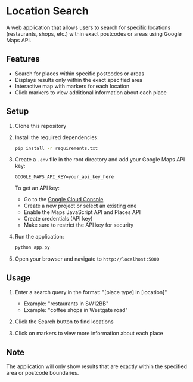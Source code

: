 # Location Search

A web application that allows users to search for specific locations (restaurants, shops, etc.) within exact postcodes or areas using Google Maps API.

## Features

- Search for places within specific postcodes or areas
- Displays results only within the exact specified area
- Interactive map with markers for each location
- Click markers to view additional information about each place

## Setup

1. Clone this repository
2. Install the required dependencies:
   ```bash
   pip install -r requirements.txt
   ```

3. Create a `.env` file in the root directory and add your Google Maps API key:
   ```
   GOOGLE_MAPS_API_KEY=your_api_key_here
   ```

   To get an API key:
   - Go to the [Google Cloud Console](https://console.cloud.google.com/)
   - Create a new project or select an existing one
   - Enable the Maps JavaScript API and Places API
   - Create credentials (API key)
   - Make sure to restrict the API key for security

4. Run the application:
   ```bash
   python app.py
   ```

5. Open your browser and navigate to `http://localhost:5000`

## Usage

1. Enter a search query in the format: "[place type] in [location]"
   - Example: "restaurants in SW12BB"
   - Example: "coffee shops in Westgate road"

2. Click the Search button to find locations
3. Click on markers to view more information about each place

## Note

The application will only show results that are exactly within the specified area or postcode boundaries. 